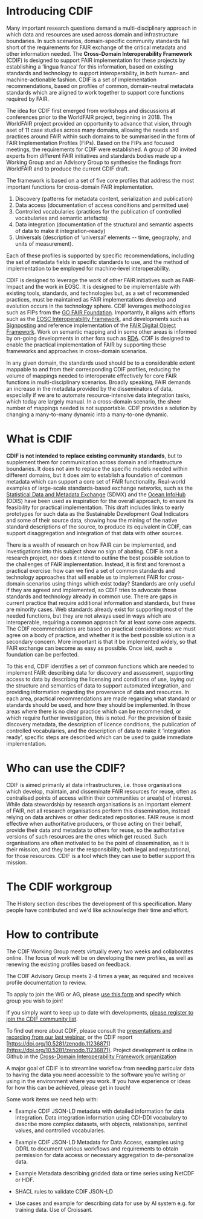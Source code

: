 # Introducing CDIF

Many important research questions demand a multi-disciplinary approach in which data and resources are used across domain and infrastructure boundaries. In such scenarios, domain-specific community standards fall short of the requirements for FAIR exchange of the critical metadata and other information needed. The **Cross-Domain Interoperability Framework** (CDIF) is designed to support FAIR implementation for these projects by establishing a ‘lingua franca’ for this information, based on existing standards and technology to support interoperability, in both human- and machine-actionable fashion. CDIF is a set of implementation recommendations, based on profiles of common, domain-neutral metadata standards which are aligned to work together to support core functions required by FAIR.  

The idea for CDIF first emerged from workshops and discussions at conferences prior to the WorldFAIR project, beginning in 2018. The WorldFAIR project provided an opportunity to advance that vision, through aset of 11 case studies across many domains, allowing the needs and practices around FAIR within such domains to be summarised in the form of FAIR Implementation Profiles (FIPs). Based on the FIPs and focused meetings, the requirements for CDIF were established. A group of 30 invited experts from different FAIR initiatives and standards bodies made up a Working Group and an Advisory Group to synthesise the findings from WorldFAIR and to produce the current CDIF draft. 

The framework is based on a set of five core profiles that address the most important functions for cross-domain FAIR implementation.
1. Discovery (patterns for metadata content, serialization and publication)
2. Data access (documentation of access conditions and permitted use)
3. Controlled vocabularies (practices for the publication of controlled vocabularies and semantic artefacts)
4. Data integration (documentation of the structural and semantic aspects of data to make it integration-ready)
5. Universals (description of ‘universal’ elements -- time, geography, and units of measurement).

Each of these profiles is supported by specific recommendations, including the set of metadata fields in specific standards to use, and the method of implementation to be employed for machine-level interoperability.


CDIF is designed to leverage the work of other FAIR initiatives such as FAIR-Impact and the work in EOSC. It is designed to be implementable with existing tools, standards, and technologies but, as a set of recommended practices, must be maintained as FAIR implementations develop and evolution occurs in the technology sphere. CDIF leverages methodologies such as FIPs from the [GO FAIR Foundation](https://www.go-fair.org/how-to-go-fair/fair-implementation-profile/). Importantly, it aligns with efforts such as the [EOSC Interoperability Framework](https://op.europa.eu/en/publication-detail/-/publication/d787ea54-6a87-11eb-aeb5-01aa75ed71a1/language-en), and developments such as [Signposting](https://signposting.org/FAIR/) and reference implementation of the [FAIR Digital Object Framework](https://fairdo.org/). Work on semantic mapping and in some other areas is informed by on-going developments in other fora such as [RDA](https://www.rd-alliance.org/). CDIF is designed to enable the practical implementation of FAIR by supporting these frameworks and approaches in cross-domain scenarios. 

In any given domain, the standards used should be to a considerable extent mappable to and from their corresponding CDIF profiles, reducing the volume of mappings needed to interoperate effectively for core FAIR functions in multi-disciplinary scenarios. Broadly speaking, FAIR demands an increase in the metadata provided by the disseminators of data, especially if we are to automate resource-intensive data integration tasks, which today are largely manual. In a cross-domain scenario, the sheer number of mappings needed is not supportable. CDIF provides a solution by changing a many-to-many dynamic into a many-to-one dynamic. 

# What is CDIF
 
**CDIF is not intended to replace existing community standards**, but to supplement them for communication across domain and infrastructure boundaries. It does not aim to replace the specific models needed within different domains, but it does aim to establish a foundation of common metadata which can support a core set of FAIR functionality. Real-world examples of large-scale standards-based exchange networks, such as the [Statistical Data and Metadata Exchange](https://sdmx.org/) (SDMX) and the [Ocean InfoHub](https://oceaninfohub.org/odis/) (ODIS) have been used as inspiration for the overall approach, to ensure its feasibility for practical implementation. This draft includes links to early prototypes for such data as the Sustainable Development Goal Indicators and some of their source data, showing how the mining of the native standard descriptions of the source, to produce its equivalent in CDIF, can support disaggregation and integration of that data with other sources. 

There is a wealth of research on how FAIR can be implemented, and investigations into this subject show no sign of abating. CDIF is not a research project, nor does it intend to outline the best possible solution to the challenges of FAIR implementation. Instead, it is first and foremost a practical exercise: how can we find a set of common standards and technology approaches that will enable us to implement FAIR for cross-domain scenarios using things which exist today? Standards are only useful if they are agreed and implemented, so CDIF tries to advocate those standards and technology already in common use. There are gaps in current practice that require additional information and standards, but these are minority cases. Web standards already exist for supporting most of the needed functions, but they are not always used in ways which are interoperable, requiring a common approach for at least some core aspects. The CDIF recommendations are based on practical considerations: we must agree on a body of practice, and whether it is the best possible solution is a secondary concern. More important is that it be implemented widely, so that FAIR exchange can become as easy as possible. Once laid, such a foundation can be perfected. 

To this end, CDIF identifies a set of common functions which are needed to implement FAIR: describing data for discovery and assessment, supporting access to data by describing the licensing and conditions of use, laying out the structure and semantics of data to support automated integration, and providing information regarding the provenance of data and resources. In each area, practical recommendations are made regarding what standard or standards should be used, and how they should be implemented. In those areas where there is no clear practice which can be recommended, or which require further investigation, this is noted. For the provision of basic discovery metadata, the description of licence conditions, the publication of controlled vocabularies, and the description of data to make it ‘integration ready’, specific steps are described which can be used to guide immediate implementation.

# Who can use the CDIF?

CDIF is aimed primarily at data infrastructures, i.e. those organisations which develop, maintain, and disseminate FAIR resources for reuse, often as centralised points of access within their communities or area(s) of interest. While data stewardship by research organisations is an important element of FAIR, not all research organisations perform this dissemination, instead relying on data archives or other dedicated repositories. FAIR reuse is most effective when authoritative producers, or those acting on their behalf, provide their data and metadata to others for reuse, so the authoritative versions of such resources are the ones which get reused. Such organisations are often motivated to be the point of dissemination, as it is their mission, and they bear the responsibility, both legal and reputational, for those resources. CDIF is a tool which they can use to better support this mission.


# The CDIF workgroup

The History section describes the development of this specification.  Many people have contributed and we'd like acknowledge their time and effort. 



# How to contribute 

The CDIF Working Group meets virtually every two weeks and collaborates online.  The focus of work will be on developing the new profiles, as well as renewing the existing profiles based on feedback.

The CDIF Advisory Group meets 2-4 times a year, as required and receives profile documentation to review.

To apply to join the WG or AG, please [use this form](https://docs.google.com/forms/d/e/1FAIpQLSfC6BoxSnAZOMWZ65pNTiljnsBXjfv80NgEeALPcY5DPaESHA/viewform) and specify which group you wish to join!

If you simply want to keep up to date with developments, [please register to join the CDIF community list](https://bit.ly/cdif-community-list).

To find out more about CDIF, please consult the [presentations and recording from our last webinar](https://codata.org/the-cross-domain-interoperability-framework-cdif-practical-guidelines-for-fair-interoperability-webinar-25-july/), or the CDIF report [https://doi.org/10.5281/zenodo.11236871](https://doi.org/10.5281/zenodo.11236871).  Project development is online in Github in the [Cross-Domain Interoperability Framework organization](https://github.com/Cross-Domain-Interoperability-Framework)

A major goal of CDIF is to streamline workflow from needing particular data to having the data you need accessible to the software you're writing or using in the environment where you work. If you have experience or ideas for how this can be achieved, please get in touch!

Some work items we need help with:

* Example CDIF JSON-LD metadata with detailed information for data integration. Data integration information using CDI-DDI vocabulary to describe more complex datasets, with objects, relationships, sentinel values, and controlled vocabularies.  

* Example CDIF JSON-LD Metadata for Data Access, examples using ODRL to document various workflows and requirements to obtain permission for data access or necessary aggregation to de-personalize data.

* Example Metadata describing gridded data or time series using NetCDF or HDF.

* SHACL rules to validate CDIF JSON-LD

* Use cases and example for describing data for use by AI system e.g. for training data. Use of Croissant.